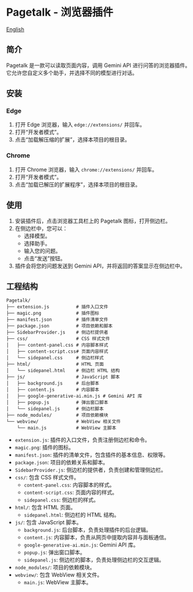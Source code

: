 # Pagetalk - 浏览器插件

[English](README.md)

## 简介

Pagetalk 是一款可以读取页面内容，调用 Gemini API 进行问答的浏览器插件。它允许您自定义多个助手，并选择不同的模型进行对话。

## 安装

### Edge

1.  打开 Edge 浏览器，输入 `edge://extensions/` 并回车。
2.  打开“开发者模式”。
3.  点击“加载解压缩的扩展”，选择本项目的根目录。

### Chrome

1.  打开 Chrome 浏览器，输入 `chrome://extensions/` 并回车。
2.  打开“开发者模式”。
3.  点击“加载已解压的扩展程序”，选择本项目的根目录。

## 使用

1.  安装插件后，点击浏览器工具栏上的 Pagetalk 图标，打开侧边栏。
2.  在侧边栏中，您可以：
    *   选择模型。
    *   选择助手。
    *   输入您的问题。
    *   点击“发送”按钮。
3.  插件会将您的问题发送到 Gemini API，并将返回的答案显示在侧边栏中。

## 工程结构

```
Pagetalk/
├── extension.js          # 插件入口文件
├── magic.png             # 插件图标
├── manifest.json         # 插件清单文件
├── package.json          # 项目依赖和脚本
├── SidebarProvider.js    # 侧边栏提供者
├── css/                  # CSS 样式文件
│   ├── content-panel.css # 内容脚本样式
│   ├── content-script.css# 页面内容样式
│   └── sidepanel.css     # 侧边栏样式
├── html/                 # HTML 页面
│   └── sidepanel.html    # 侧边栏 HTML 结构
├── js/                   # JavaScript 脚本
│   ├── background.js     # 后台脚本
│   ├── content.js        # 内容脚本
│   ├── google-generative-ai.min.js # Gemini API 库
│   ├── popup.js          # 弹出窗口脚本
│   └── sidepanel.js      # 侧边栏脚本
├── node_modules/         # 项目依赖模块
└── webview/              # WebView 相关文件
    └── main.js           # WebView 主脚本
```

*   `extension.js`: 插件的入口文件，负责注册侧边栏和命令。
*   `magic.png`: 插件的图标。
*   `manifest.json`: 插件的清单文件，包含插件的基本信息、权限等。
*   `package.json`: 项目的依赖关系和脚本。
*   `SidebarProvider.js`: 侧边栏的提供者，负责创建和管理侧边栏。
*   `css/`: 包含 CSS 样式文件。
    *   `content-panel.css`: 内容脚本的样式。
    *   `content-script.css`: 页面内容的样式。
    *   `sidepanel.css`: 侧边栏的样式。
*   `html/`: 包含 HTML 页面。
    *   `sidepanel.html`: 侧边栏的 HTML 结构。
*   `js/`: 包含 JavaScript 脚本。
    *   `background.js`: 后台脚本，负责处理插件的后台逻辑。
    *   `content.js`: 内容脚本，负责从网页中提取内容并与面板通信。
    *   `google-generative-ai.min.js`: Gemini API 库。
    *   `popup.js`: 弹出窗口脚本。
    *   `sidepanel.js`: 侧边栏的脚本，负责处理侧边栏的交互逻辑。
*   `node_modules/`: 项目的依赖模块。
*   `webview/`: 包含 WebView 相关文件。
    *   `main.js`: WebView 主脚本。